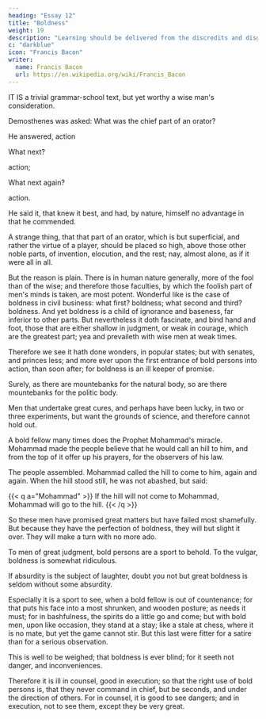 ```yaml
---
heading: "Essay 12"
title: "Boldness"
weight: 19
description: "Learning should be delivered from the discredits and disgraces which it has received from disguised ignorance"
c: "darkblue"
icon: "Francis Bacon"
writer:
  name: Francis Bacon
  url: https://en.wikipedia.org/wiki/Francis_Bacon
---
```



IT IS a trivial grammar-school text, but yet worthy a wise man's consideration. 

Demosthenes was asked: What was the chief part of an orator? 

He answered, action

What next? 

action; 

What next again? 

action. 

He said it, that knew it best, and had, by nature, himself no advantage in that he commended. 

A strange thing, that that part of an orator, which is but superficial, and rather the virtue of a player, should be placed so high, above those other noble parts, of invention, elocution, and the rest; nay, almost alone, as if it were all in all. 

But the reason is plain. There is in human nature generally, more of the fool than of the wise; and therefore those faculties, by which the foolish part of men's minds is taken, are most potent. Wonderful like is the case of boldness in civil business: what first? boldness; what second and third? boldness. And yet boldness is a child of ignorance and baseness, far inferior to other parts. But nevertheless it doth fascinate, and bind hand and foot, those that are either shallow in judgment, or weak in courage, which are the greatest part; yea and prevaileth with wise men at weak times. 

Therefore we see it hath done wonders, in popular states; but with senates, and princes less; and more ever upon the first entrance of bold persons into action, than soon after; for boldness is an ill keeper of promise. 

Surely, as there are mountebanks for the natural body, so are there mountebanks for the politic body.

Men that undertake great cures, and perhaps have been lucky, in two or three experiments, but want the grounds of science, and therefore cannot hold out. 

A bold fellow many times does the Prophet Mohammad's miracle. Mohammad made the people believe that he would call an hill to him, and from the top of it offer up his prayers, for the observers of his law. 

The people assembled. Mohammad called the hill to come to him, again and again. When the hill stood still, he was not abashed, but said: 

{{< q a="Mohammad" >}}
If the hill will not come to Mohammad, Mohammad will go to the hill. 
{{< /q >}}


So these men have promised great matters but have failed most shamefully. But because they have the perfection of boldness, they will but slight it over. They will make a turn with no more ado.

To men of great judgment, bold persons are a sport to behold. To the vulgar, boldness is somewhat ridiculous.

If absurdity is the subject of laughter, doubt you not but great boldness is seldom without some absurdity.

Especially it is a sport to see, when a bold fellow is out of countenance; for that puts his face into a most shrunken, and wooden posture; as needs it must; for in bashfulness, the spirits do a little go and come; but with bold men, upon like occasion, they stand at a stay; like a stale at chess, where it is no mate, but yet the game cannot stir. But this last were fitter for a satire than for a serious observation. 

This is well to be weighed; that boldness is ever blind; for it seeth not danger, and inconveniences. 

Therefore it is ill in counsel, good in execution; so that the right use of bold persons is, that they never command in chief, but be seconds, and under the direction of others. For in counsel, it is good to see dangers; and in execution, not to see them, except they be very great.

